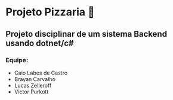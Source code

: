 # Projeto Pizzaria :pizza:

## Projeto disciplinar de um sistema Backend usando dotnet/c#

### Equipe: 
- Caio Labes de Castro
- Brayan Carvalho
- Lucas Zelleroff
- Victor Purkott
